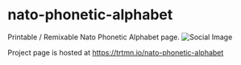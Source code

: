 # nato-phonetic-alphabet
Printable / Remixable Nato Phonetic Alphabet page.
![Social Image](https://codeberg.org/trtmn/nato-phonetic-alphabet/raw/branch/main/Social%20Image.png)

Project page is hosted at https://trtmn.io/nato-phonetic-alphabet
